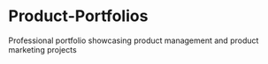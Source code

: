 # Product-Portfolios
Professional portfolio showcasing product management and product marketing projects
